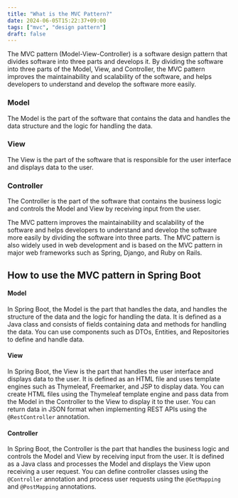 ```yaml
---
title: "What is the MVC Pattern?"
date: 2024-06-05T15:22:37+09:00
tags: ["mvc", "design pattern"]
draft: false
---
```


The MVC pattern (Model-View-Controller) is a software design pattern that divides software into three parts and develops it. By dividing the software into three parts of the Model, View, and Controller, the MVC pattern improves the maintainability and scalability of the software, and helps developers to understand and develop the software more easily.

### Model

The Model is the part of the software that contains the data and handles the data structure and the logic for handling the data.

### View

The View is the part of the software that is responsible for the user interface and displays data to the user.

### Controller

The Controller is the part of the software that contains the business logic and controls the Model and View by receiving input from the user.

The MVC pattern improves the maintainability and scalability of the software and helps developers to understand and develop the software more easily by dividing the software into three parts. The MVC pattern is also widely used in web development and is based on the MVC pattern in major web frameworks such as Spring, Django, and Ruby on Rails.

## How to use the MVC pattern in Spring Boot

#### Model

In Spring Boot, the Model is the part that handles the data, and handles the structure of the data and the logic for handling the data. It is defined as a Java class and consists of fields containing data and methods for handling the data. You can use components such as DTOs, Entities, and Repositories to define and handle data.

#### View

In Spring Boot, the View is the part that handles the user interface and displays data to the user. It is defined as an HTML file and uses template engines such as Thymeleaf, Freemarker, and JSP to display data. You can create HTML files using the Thymeleaf template engine and pass data from the Model in the Controller to the View to display it to the user. You can return data in JSON format when implementing REST APIs using the `@RestController` annotation.

#### Controller

In Spring Boot, the Controller is the part that handles the business logic and controls the Model and View by receiving input from the user. It is defined as a Java class and processes the Model and displays the View upon receiving a user request. You can define controller classes using the `@Controller` annotation and process user requests using the `@GetMapping` and `@PostMapping` annotations.
